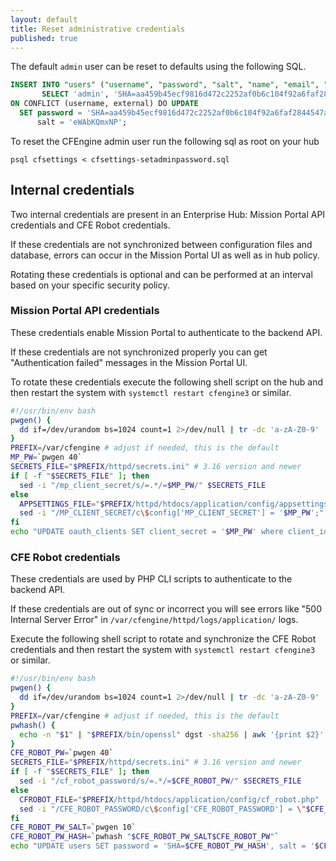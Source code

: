 ```yaml
---
layout: default
title: Reset administrative credentials
published: true
---
```


The default `admin` user can be reset to defaults using the following SQL.


```sql {file="cfsettings-setadminpassword.sql"}
INSERT INTO "users" ("username", "password", "salt", "name", "email", "external", "active", "roles", "changetimestamp")
       SELECT 'admin', 'SHA=aa459b45ecf9816d472c2252af0b6c104f92a6faf2844547a03338e42e426f52', 'eWAbKQmxNP', 'admin',  'admin@organisation.com', false, '1',  '{admin,cf_remoteagent}', now()
ON CONFLICT (username, external) DO UPDATE
  SET password = 'SHA=aa459b45ecf9816d472c2252af0b6c104f92a6faf2844547a03338e42e426f52',
      salt = 'eWAbKQmxNP';
```

To reset the CFEngine admin user run the following sql as root on your hub

```command
psql cfsettings < cfsettings-setadminpassword.sql
```

## Internal credentials

Two internal credentials are present in an Enterprise Hub: Mission Portal API credentials and CFE Robot credentials.

If these credentials are not synchronized between configuration files and database, errors can occur in the Mission Portal UI as well as in hub policy.

Rotating these credentials is optional and can be performed at an interval based on your specific security policy.

### Mission Portal API credentials

These credentials enable Mission Portal to authenticate to the backend API.

If these credentials are not synchronized properly you can get "Authentication failed" messages in the Mission Portal UI.

To rotate these credentials execute the following shell script on the hub and then restart the system with `systemctl restart cfengine3` or similar.

```bash {file="rotate_mp_credentials.sh"}
#!/usr/bin/env bash
pwgen() {
  dd if=/dev/urandom bs=1024 count=1 2>/dev/null | tr -dc 'a-zA-Z0-9' | fold -w $1 | head -n 1
}
PREFIX=/var/cfengine # adjust if needed, this is the default
MP_PW=`pwgen 40`
SECRETS_FILE="$PREFIX/httpd/secrets.ini" # 3.16 version and newer
if [ -f "$SECRETS_FILE" ]; then
  sed -i "/mp_client_secret/s/=.*/=$MP_PW/" $SECRETS_FILE
else
  APPSETTINGS_FILE="$PREFIX/httpd/htdocs/application/config/appsettings.php"
  sed -i "/MP_CLIENT_SECRET/c\$config['MP_CLIENT_SECRET'] = '$MP_PW';" $APPSETTINGS_FILE
fi
echo "UPDATE oauth_clients SET client_secret = '$MP_PW' where client_id = 'MP'" | $PREFIX/bin/psql cfsettings
```

### CFE Robot credentials

These credentials are used by PHP CLI scripts to authenticate to the backend API.

If these credentials are out of sync or incorrect you will see errors like "500 Internal Server Error" in `/var/cfengine/httpd/logs/application/` logs.


Execute the following shell script to rotate and synchronize the CFE Robot credentials and then restart the system with `systemctl restart cfengine3` or similar.

```bash {file="rotate_cfrobot_credentials.sh"}
#!/usr/bin/env bash
pwgen() {
  dd if=/dev/urandom bs=1024 count=1 2>/dev/null | tr -dc 'a-zA-Z0-9' | fold -w $1 | head -n 1
}
PREFIX=/var/cfengine # adjust if needed, this is the default
pwhash() {
  echo -n "$1" | "$PREFIX/bin/openssl" dgst -sha256 | awk '{print $2}'
}
CFE_ROBOT_PW=`pwgen 40`
SECRETS_FILE="$PREFIX/httpd/secrets.ini" # 3.16 version and newer
if [ -f "$SECRETS_FILE" ]; then
  sed -i "/cf_robot_password/s/=.*/=$CFE_ROBOT_PW/" $SECRETS_FILE
else
  CFROBOT_FILE="$PREFIX/httpd/htdocs/application/config/cf_robot.php"
  sed -i "/CFE_ROBOT_PASSWORD/c\$config['CFE_ROBOT_PASSWORD'] = \"$CFE_ROBOT_PW\";" $CFROBOT_FILE
fi
CFE_ROBOT_PW_SALT=`pwgen 10`
CFE_ROBOT_PW_HASH=`pwhash "$CFE_ROBOT_PW_SALT$CFE_ROBOT_PW"`
echo "UPDATE users SET password = 'SHA=$CFE_ROBOT_PW_HASH', salt = '$CFE_ROBOT_PW_SALT' WHERE username = 'CFE_ROBOT'" | "$PREFIX/bin/psql" cfsettings
```
